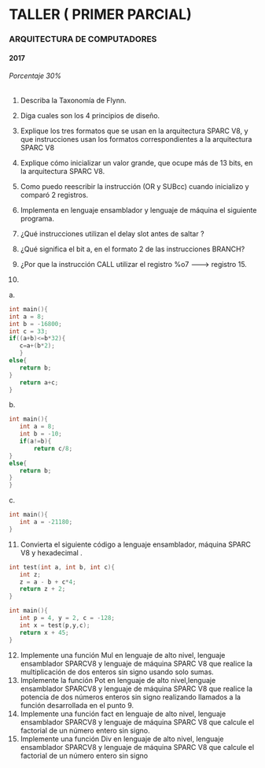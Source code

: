 # TALLER ( PRIMER PARCIAL)
### ARQUITECTURA DE COMPUTADORES
#### 2017
###### Porcentaje 30%


1. Describa la Taxonomía de Flynn.
2. Diga cuales son los 4 principios de diseño.
3. Explique los tres formatos que se usan en la arquitectura SPARC V8, y que instrucciones usan los formatos correspondientes a la arquitectura SPARC V8 
4. Explique cómo inicializar un valor grande, que ocupe más de 13 bits, en la arquitectura SPARC V8.
5. Como puedo reescribir la instrucción (OR y SUBcc) cuando inicializo y  comparó 2 registros.

6. Implementa en lenguaje ensamblador y lenguaje de máquina el siguiente programa.
7. ¿Qué instrucciones utilizan el delay slot antes de saltar ?
8. ¿Qué significa el bit a, en el formato 2 de las instrucciones BRANCH?
9. ¿Por que la instrucción CALL utilizar el registro %o7 ---> registro 15.
10. 
a.
 ```c
 int main(){
 int a = 8;
 int b = -16800;
 int c = 33; 
 if((a+b)<=b*32){
 	c=a+(b*2);
	}
else{
	return b;
}
	return a+c;
}
 ```

b.
 ```c
int main(){
	int a = 8;
	int b = -10;
	if(a!=b){
		return c/8;
}
else{
	return b;
}
}
```
c.
 ```c
int main(){
	int a = -21180;
}
```

11. Convierta el siguiente código a lenguaje ensamblador, máquina SPARC V8 y hexadecimal .
 ```c
int test(int a, int b, int c){
	int z;
	z = a - b + c*4;
	return z + 2;
}

int main(){
	int p = 4, y = 2, c = -128;
	int x = test(p,y,c);
	return x + 45;
}
 ```
12. Implemente una función Mul en lenguaje de alto nivel, lenguaje ensamblador SPARCV8 y lenguaje de máquina SPARC V8 que realice la multiplicación de dos enteros sin signo usando solo sumas.
13. Implemente la función Pot en lenguaje de alto nivel,lenguaje ensamblador SPARCV8 y lenguaje de máquina SPARC V8 que realice la potencia de dos números enteros sin signo realizando llamados a la función desarrollada en el punto 9.
14. Implemente una función fact en lenguaje de alto nivel, lenguaje ensamblador SPARCV8 y lenguaje de máquina SPARC V8 que calcule el factorial de un número entero sin signo.
15. Implemente una función Div en lenguaje de alto nivel, lenguaje ensamblador SPARCV8 y lenguaje de máquina SPARC V8 que calcule el factorial de un número entero sin signo
